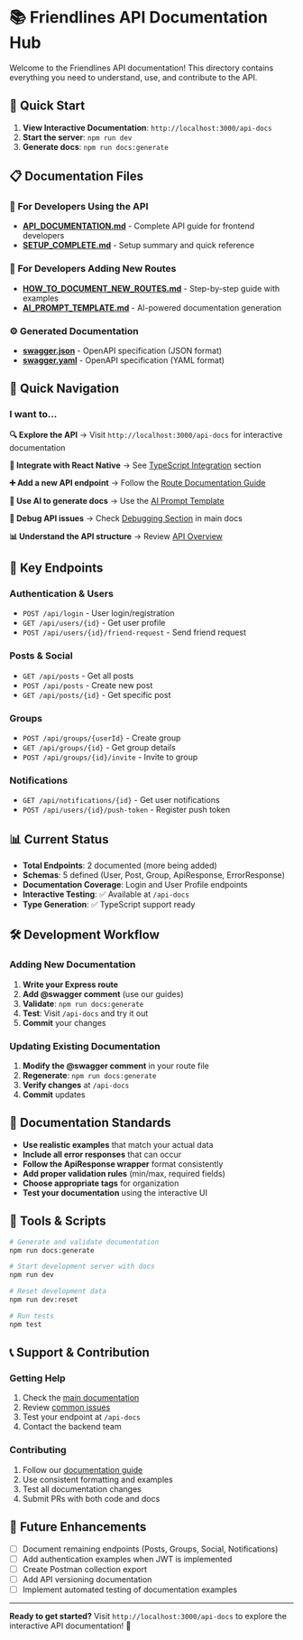 # 📚 Friendlines API Documentation Hub

Welcome to the Friendlines API documentation! This directory contains everything you need to understand, use, and contribute to the API.

## 🚀 Quick Start

1. **View Interactive Documentation**: `http://localhost:3000/api-docs`
2. **Start the server**: `npm run dev`
3. **Generate docs**: `npm run docs:generate`

## 📋 Documentation Files

### 🔧 For Developers Using the API
- **[API_DOCUMENTATION.md](../API_DOCUMENTATION.md)** - Complete API guide for frontend developers
- **[SETUP_COMPLETE.md](../SETUP_COMPLETE.md)** - Setup summary and quick reference

### 📝 For Developers Adding New Routes
- **[HOW_TO_DOCUMENT_NEW_ROUTES.md](HOW_TO_DOCUMENT_NEW_ROUTES.md)** - Step-by-step guide with examples
- **[AI_PROMPT_TEMPLATE.md](AI_PROMPT_TEMPLATE.md)** - AI-powered documentation generation

### ⚙️ Generated Documentation
- **[swagger.json](swagger.json)** - OpenAPI specification (JSON format)
- **[swagger.yaml](swagger.yaml)** - OpenAPI specification (YAML format)

## 🎯 Quick Navigation

### I want to...

**🔍 Explore the API**
→ Visit `http://localhost:3000/api-docs` for interactive documentation

**📱 Integrate with React Native**
→ See [TypeScript Integration](../API_DOCUMENTATION.md#-typescript-support) section

**➕ Add a new API endpoint**
→ Follow the [Route Documentation Guide](HOW_TO_DOCUMENT_NEW_ROUTES.md)

**🤖 Use AI to generate docs**
→ Use the [AI Prompt Template](AI_PROMPT_TEMPLATE.md)

**🐛 Debug API issues**
→ Check [Debugging Section](../API_DOCUMENTATION.md#-debugging) in main docs

**📊 Understand the API structure**
→ Review [API Overview](../API_DOCUMENTATION.md#-api-overview)

## 🔗 Key Endpoints

### Authentication & Users
- `POST /api/login` - User login/registration
- `GET /api/users/{id}` - Get user profile
- `POST /api/users/{id}/friend-request` - Send friend request

### Posts & Social
- `GET /api/posts` - Get all posts
- `POST /api/posts` - Create new post
- `GET /api/posts/{id}` - Get specific post

### Groups
- `POST /api/groups/{userId}` - Create group
- `GET /api/groups/{id}` - Get group details
- `POST /api/groups/{id}/invite` - Invite to group

### Notifications
- `GET /api/notifications/{id}` - Get user notifications
- `POST /api/users/{id}/push-token` - Register push token

## 📊 Current Status

- **Total Endpoints**: 2 documented (more being added)
- **Schemas**: 5 defined (User, Post, Group, ApiResponse, ErrorResponse)
- **Documentation Coverage**: Login and User Profile endpoints
- **Interactive Testing**: ✅ Available at `/api-docs`
- **Type Generation**: ✅ TypeScript support ready

## 🛠️ Development Workflow

### Adding New Documentation

1. **Write your Express route**
2. **Add @swagger comment** (use our guides)
3. **Validate**: `npm run docs:generate`
4. **Test**: Visit `/api-docs` and try it out
5. **Commit** your changes

### Updating Existing Documentation

1. **Modify the @swagger comment** in your route file
2. **Regenerate**: `npm run docs:generate`
3. **Verify changes** at `/api-docs`
4. **Commit** updates

## 🎨 Documentation Standards

- **Use realistic examples** that match your actual data
- **Include all error responses** that can occur
- **Follow the ApiResponse wrapper** format consistently
- **Add proper validation rules** (min/max, required fields)
- **Choose appropriate tags** for organization
- **Test your documentation** using the interactive UI

## 🔧 Tools & Scripts

```bash
# Generate and validate documentation
npm run docs:generate

# Start development server with docs
npm run dev

# Reset development data
npm run dev:reset

# Run tests
npm test
```

## 📞 Support & Contribution

### Getting Help
1. Check the [main documentation](../API_DOCUMENTATION.md)
2. Review [common issues](../API_DOCUMENTATION.md#-debugging)
3. Test your endpoint at `/api-docs`
4. Contact the backend team

### Contributing
1. Follow our [documentation guide](HOW_TO_DOCUMENT_NEW_ROUTES.md)
2. Use consistent formatting and examples
3. Test all documentation changes
4. Submit PRs with both code and docs

## 🚀 Future Enhancements

- [ ] Document remaining endpoints (Posts, Groups, Social, Notifications)
- [ ] Add authentication examples when JWT is implemented
- [ ] Create Postman collection export
- [ ] Add API versioning documentation
- [ ] Implement automated testing of documentation examples

---

**Ready to get started?** Visit `http://localhost:3000/api-docs` to explore the interactive API documentation! 🎉 